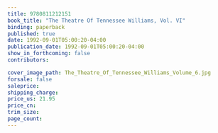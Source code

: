 ```yaml
---
title: 9780811212151
book_title: "The Theatre Of Tennessee Williams, Vol. VI"
binding: paperback
published: true
date: 1992-09-01T05:00:20-04:00
publication_date: 1992-09-01T05:00:20-04:00
show_in_forthcoming: false
contributors:

cover_image_path: The_Theatre_Of_Tennessee_Williams_Volume_6.jpg
forsale: false
saleprice:
shipping_charge:
price_us: 21.95
price_cn:
trim_size:
page_count:
---
```


